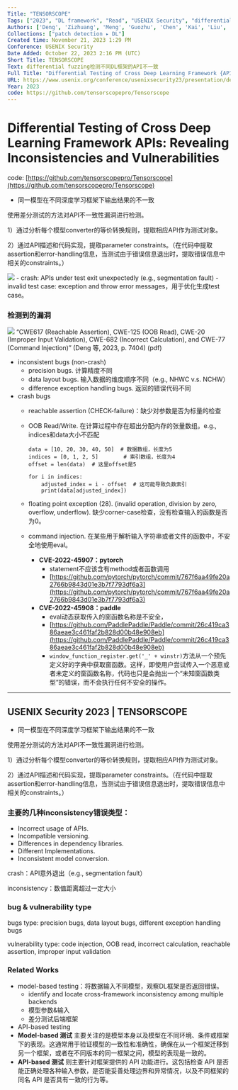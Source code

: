 ```yaml
---
Title: "TENSORSCOPE"
Tags: ["2023", "DL framework", "Read", "USENIX Security", "differential fuzzing", "inconsistency"]
Authors: ['Deng', 'Zizhuang', 'Meng', 'Guozhu', 'Chen', 'Kai', 'Liu', 'Tong', 'Xiang', 'Lu', 'Chen', 'Chunyang']
Collections: ["patch detection ▸ DL"]
Created time: November 21, 2023 1:29 PM
Conference: USENIX Security
Date Added: October 22, 2023 2:16 PM (UTC)
Short Title: TENSORSCOPE
Text: differential fuzzing检测不同DL框架的API不一致
Full Title: "Differential Testing of Cross Deep Learning Framework {APIs}: Revealing Inconsistencies and Vulnerabilities"
URL: https://www.usenix.org/conference/usenixsecurity23/presentation/deng-zizhuang
Year: 2023
code: https://github.com/tensorscopepro/Tensorscope
---
```

# Differential Testing of Cross Deep Learning Framework APIs: Revealing Inconsistencies and Vulnerabilities

code: [https://github.com/tensorscopepro/Tensorscope](https://github.com/tensorscopepro/Tensorscope)

- 同一模型在不同深度学习框架下输出结果的不一致

使用差分测试的方法对API不一致性漏洞进行检测。

1）通过分析每个模型converter的等价转换规则，提取相应API作为测试对象。

2）通过API描述和代码实现，提取parameter constraints。（在代码中提取assertion和error-handling信息，当测试由于错误信息退出时，提取错误信息中相关的constraints。）

<img src="/TENSORSCOPE/Untitled.png" className="img"/>
- crash: APIs under test exit unexpectedly (e.g., segmentation fault)
- invalid test case: exception and throw error messages，用于优化生成test case。

### 检测到的漏洞

<img src="/TENSORSCOPE/Untitled%201.png" className="img"/>
“CWE617 (Reachable Assertion), CWE-125 (OOB Read), CWE-20 (Improper Input Validation), CWE-682 (Incorrect Calculation), and CWE-77 (Command Injection)” (Deng 等, 2023, p. 7404) (pdf)

- inconsistent bugs (non-crash)
    - precision bugs. 计算精度不同
    - data layout bugs. 输入数据的维度顺序不同（e.g., NHWC v.s. NCHW）
    - difference exception handling bugs. 返回的错误代码不同
- crash bugs
    - reachable assertion (CHECK-failure)：缺少对参数是否为标量的检查
    - OOB Read/Write. 在计算过程中存在超出分配内存的张量数组。e.g., indices和data大小不匹配
        
        ```
        data = [10, 20, 30, 40, 50]  # 数据数组，长度为5
        indices = [0, 1, 2, 5]        # 索引数组，长度为4
        offset = len(data)  # 这里offset是5
        
        for i in indices:
            adjusted_index = i - offset  # 这可能导致负数索引
            print(data[adjusted_index])
        ```
        
    - floating point exception (28).  (invalid operation, division by zero, overflow, underflow). 缺少corner-case检查，没有检查输入的函数是否为0。
    - command injection. 在某些用于解析输入字符串或者文件的函数中，不安全地使用eval。
        - **CVE-2022-45907：pytorch**
            - statement不应该含有method或者函数调用
            - [https://github.com/pytorch/pytorch/commit/767f6aa49fe20a2766b9843d01e3b7f7793df6a3](https://github.com/pytorch/pytorch/commit/767f6aa49fe20a2766b9843d01e3b7f7793df6a3)
        - **CVE-2022-45908：paddle**
            - eval动态获取传入的窗函数名称是不安全，
            - [https://github.com/PaddlePaddle/Paddle/commit/26c419ca386aeae3c461faf2b828d00b48e908eb](https://github.com/PaddlePaddle/Paddle/commit/26c419ca386aeae3c461faf2b828d00b48e908eb)
            - `window_function_register.get('_' + winstr)`方法从一个预先定义好的字典中获取窗函数。这样，即使用户尝试传入一个恶意或者未定义的窗函数名称，代码也只是会抛出一个“未知窗函数类型”的错误，而不会执行任何不安全的操作。

---

## USENIX Security 2023 | TENSORSCOPE

- 同一模型在不同深度学习框架下输出结果的不一致

使用差分测试的方法对API不一致性漏洞进行检测。

1）通过分析每个模型converter的等价转换规则，提取相应API作为测试对象。

2）通过API描述和代码实现，提取parameter constraints。（在代码中提取assertion和error-handling信息，当测试由于错误信息退出时，提取错误信息中相关的constraints。）

### 主要的几种inconsistency错误类型：

- Incorrect usage of APIs.
- Incompatible versioning.
- Differences in dependency libraries.
- Different Implementations.
- Inconsistent model conversion.

crash：API意外退出（e.g., segmentation fault）

inconsistency：数值距离超过一定大小

### bug & vulnerability type

bugs type: precision bugs, data layout bugs, different exception handling bugs

vulnerability type: code injection, OOB read, incorrect calculation, reachable assertion, improper input validation

### Related Works

- model-based testing：将数据输入不同模型，观察DL框架是否返回错误。
    - identify and locate cross-framework inconsistency among multiple backends
    - 模型参数&输入
    - 差分测试后端框架
- API-based testing
- **Model-based 测试** 主要关注的是模型本身以及模型在不同环境、条件或框架下的表现。这通常用于验证模型的一致性和准确性，确保在从一个框架迁移到另一个框架，或者在不同版本的同一框架之间，模型的表现是一致的。
- **API-based 测试** 则主要针对框架提供的 API 功能进行。这包括检查 API 是否能正确处理各种输入参数，是否能妥善处理边界和异常情况，以及不同框架的同名 API 是否具有一致的行为等。
